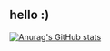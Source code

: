 ## hello :)

<!--![](https://github-readme-stats.vercel.app/api/top-langs/?username=BeamDC&theme=dark&hide_border=false&include_all_commits=false&count_private=true)-->
<!--![](https://github-readme-stats.vercel.app/api/top-langs/?username=BeamDC&theme=dark&hide_border=true&include_all_commits=true&count_private=true&layout=compact)-->
[![Anurag's GitHub stats](https://github-readme-stats.vercel.app/api?username=BeamDC)](https://github.com/anuraghazra/github-readme-stats)

<!--
## Favourite Languages
![C++](https://img.shields.io/badge/C++-blue?style=for-the-badge&logo=cplusplus) 
![C](https://img.shields.io/badge/C-gray?style=for-the-badge&logo=c) 
![Rust](https://img.shields.io/badge/Rust-darkorange?style=for-the-badge&logo=rust)  
-->
